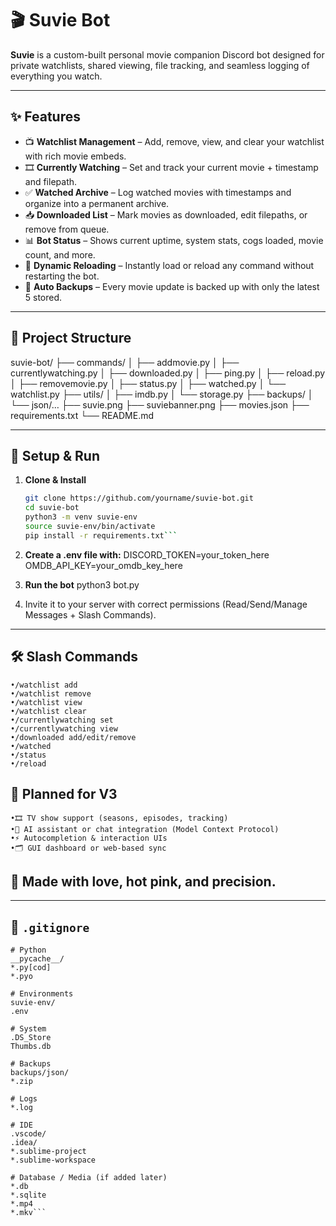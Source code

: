 # 🎬 Suvie Bot

**Suvie** is a custom-built personal movie companion Discord bot designed for private watchlists, shared viewing, file tracking, and seamless logging of everything you watch.

---

## ✨ Features

- 📺 **Watchlist Management** – Add, remove, view, and clear your watchlist with rich movie embeds.
- 🎞️ **Currently Watching** – Set and track your current movie + timestamp and filepath.
- ✅ **Watched Archive** – Log watched movies with timestamps and organize into a permanent archive.
- 📥 **Downloaded List** – Mark movies as downloaded, edit filepaths, or remove from queue.
- 📊 **Bot Status** – Shows current uptime, system stats, cogs loaded, movie count, and more.
- 🔁 **Dynamic Reloading** – Instantly load or reload any command without restarting the bot.
- 💾 **Auto Backups** – Every movie update is backed up with only the latest 5 stored.

---

## 🧠 Project Structure

suvie-bot/
├── commands/
│   ├── addmovie.py
│   ├── currentlywatching.py
│   ├── downloaded.py
│   ├── ping.py
│   ├── reload.py
│   ├── removemovie.py
│   ├── status.py
│   ├── watched.py
│   └── watchlist.py
├── utils/
│   ├── imdb.py
│   └── storage.py
├── backups/
│   └── json/…
├── suvie.png
├── suviebanner.png
├── movies.json
├── requirements.txt
└── README.md

---

## 🚀 Setup & Run

1.	**Clone & Install**
	```bash
	git clone https://github.com/yourname/suvie-bot.git
	cd suvie-bot
	python3 -m venv suvie-env
	source suvie-env/bin/activate
	pip install -r requirements.txt```

2.	**Create a .env file with:**
	DISCORD_TOKEN=your_token_here
	OMDB_API_KEY=your_omdb_key_here

3.	**Run the bot**
	python3 bot.py
	
4.	Invite it to your server with correct permissions (Read/Send/Manage Messages + Slash Commands).

---

## 🛠️ Slash Commands

	•/watchlist add
	•/watchlist remove
	•/watchlist view
	•/watchlist clear
	•/currentlywatching set
	•/currentlywatching view
	•/downloaded add/edit/remove
	•/watched
	•/status
	•/reload
	
## 🧪 Planned for V3
	•🎞️ TV show support (seasons, episodes, tracking)
	•🧠 AI assistant or chat integration (Model Context Protocol)
	•⚡ Autocompletion & interaction UIs
	•🗂️ GUI dashboard or web-based sync
	
## 🖤 Made with love, hot pink, and precision.

---

## 🧾 `.gitignore`

```gitignore
# Python
__pycache__/
*.py[cod]
*.pyo

# Environments
suvie-env/
.env

# System
.DS_Store
Thumbs.db

# Backups
backups/json/
*.zip

# Logs
*.log

# IDE
.vscode/
.idea/
*.sublime-project
*.sublime-workspace

# Database / Media (if added later)
*.db
*.sqlite
*.mp4
*.mkv```